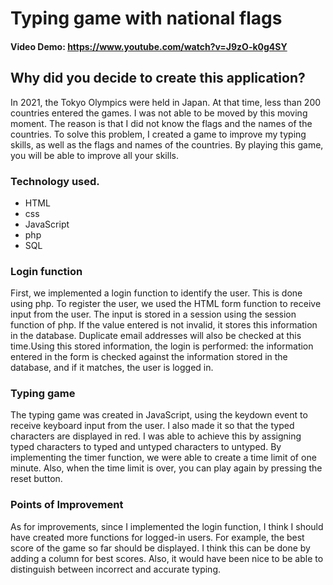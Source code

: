 # Typing game with national flags


#### Video Demo:  https://www.youtube.com/watch?v=J9zO-k0g4SY


## Why did you decide to create this application?
In 2021, the Tokyo Olympics were held in Japan. At that time, less than 200 countries entered the games. I was not able to be moved by this moving moment. The reason is that I did not know the flags and the names of the countries. To solve this problem, I created a game to improve my typing skills, as well as the flags and names of the countries. By playing this game, you will be able to improve all your skills.


### Technology used.
- HTML
- css
- JavaScript
- php
- SQL

  
### Login function
First, we implemented a login function to identify the user. This is done using php. To register the user, we used the HTML form function to receive input from the user. The input is stored in a session using the session function of php. If the value entered is not invalid, it stores this information in the database. Duplicate email addresses will also be checked at this time.Using this stored information, the login is performed: the information entered in the form is checked against the information stored in the database, and if it matches, the user is logged in.
  
  
  
### Typing game
The typing game was created in JavaScript, using the keydown event to receive keyboard input from the user. I also made it so that the typed characters are displayed in red. I was able to achieve this by assigning typed characters to typed and untyped characters to untyped. By implementing the timer function, we were able to create a time limit of one minute. Also, when the time limit is over, you can play again by pressing the reset button.



### Points of Improvement
As for improvements, since I implemented the login function, I think I should have created more functions for logged-in users. For example, the best score of the game so far should be displayed. I think this can be done by adding a column for best scores. Also, it would have been nice to be able to distinguish between incorrect and accurate typing.  
